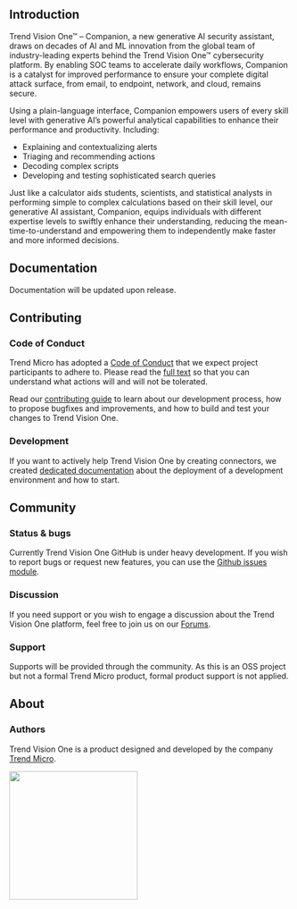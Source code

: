 ## Introduction

Trend Vision One™ – Companion, a new generative AI security assistant, draws on decades of AI and ML innovation from the global team of industry-leading experts behind the Trend Vision One™ cybersecurity platform. By enabling SOC teams to accelerate daily workflows, Companion is a catalyst for improved performance to ensure your complete digital attack surface, from email, to endpoint, network, and cloud, remains secure.

Using a plain-language interface, Companion empowers users of every skill level with generative AI’s powerful analytical capabilities to enhance their performance and productivity. Including:

* Explaining and contextualizing alerts
* Triaging and recommending actions
* Decoding complex scripts
* Developing and testing sophisticated search queries

Just like a calculator aids students, scientists, and statistical analysts in performing simple to complex calculations based on their skill level, our generative AI assistant, Companion, equips individuals with different expertise levels to swiftly enhance their understanding, reducing the mean-time-to-understand and empowering them to independently make faster and more informed decisions.

## Documentation

Documentation will be updated upon release.

## Contributing

### Code of Conduct

Trend Micro has adopted a [Code of Conduct](https://github.com/trendmicro/tm-v1/blob/main/CODE_OF_CONDUCT.md) that we expect project participants to adhere to. Please read the [full text](https://github.com/trendmicro/tm-v1/blob/main/CODE_OF_CONDUCT.md) so that you can understand what actions will and will not be tolerated.

Read our [contributing guide](https://github.com/trendmicro/tm-v1/blob/main/CONTRIBUTING.md) to learn about our development process, how to propose bugfixes and improvements, and how to build and test your changes to Trend Vision One.

### Development

If you want to actively help Trend Vision One by creating connectors, we created [dedicated documentation](https://docs.trendmicro.com/en-us/enterprise/trend-micro-xdr-help/Home) about the deployment of a development environment and how to start.

## Community

### Status & bugs

Currently Trend Vision One GitHub is under heavy development. If you wish to report bugs or request new features, you can use the [Github issues module](https://github.com/trendmicro/tm-v1-aicompanion-prompts/issues).

### Discussion

If you need support or you wish to engage a discussion about the Trend Vision One platform, feel free to join us on our [Forums](https://success.trendmicro.com/forum/s/topic/0TO4T000000LH90WAG/trend-micro-vision-one).

### Support

Supports will be provided through the community. As this is an OSS project but not a formal Trend Micro product, formal product support is not applied.

## About

### Authors

Trend Vision One is a product designed and developed by the company [Trend Micro](https://www.trendmicro.com).

<a href="https://www.trendmicro.com" alt="Trend Micro"><img src="https://www.trendmicro.com/content/dam/trendmicro/global/en/core/images/logos/tm-logo-red-white-t.svg" width="230" /></a>
